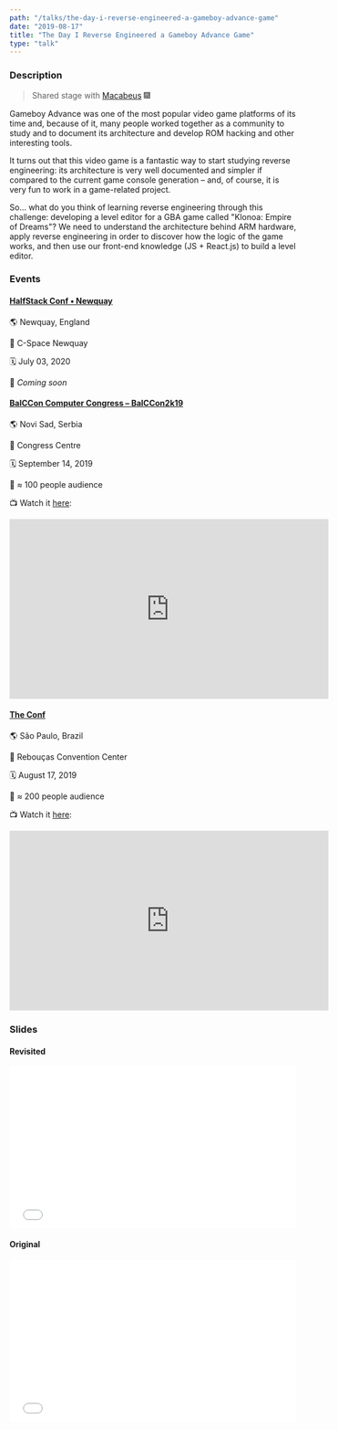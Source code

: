 ```yaml
---
path: "/talks/the-day-i-reverse-engineered-a-gameboy-advance-game"
date: "2019-08-17"
title: "The Day I Reverse Engineered a Gameboy Advance Game"
type: "talk"
---
```


### Description

> Shared stage with [Macabeus](https://github.com/macabeus) 🎆

Gameboy Advance was one of the most popular video game platforms of its time and, because of it, many people worked together as a community to study and to document its architecture and develop ROM hacking and other interesting tools.

It turns out that this video game is a fantastic way to start studying reverse engineering: its architecture is very well documented and simpler if compared to the current game console generation – and, of course, it is very fun to work in a game-related project.

So... what do you think of learning reverse engineering through this challenge: developing a level editor for a GBA game called "Klonoa: Empire of Dreams"?
We need to understand the architecture behind ARM hardware, apply reverse engineering in order to discover how the logic of the game works, and then use our front-end knowledge (JS + React.js) to build a level editor.

### Events

#### [HalfStack Conf • Newquay](https://halfstackconf.com/newquay/)

🌎 Newquay, England

📍 C-Space Newquay

🗓️ July 03, 2020

👥 _Coming soon_

#### [BalCCon Computer Congress – BalCCon2k19](https://2k19.balccon.org)

🌎 Novi Sad, Serbia

📍 Congress Centre

🗓️ September 14, 2019

👥 ≈ 100 people audience

📺 Watch it [here](https://www.youtube.com/watch?v=xh0V1jRVnQI):

<iframe width="560" height="315" src="https://www.youtube.com/embed/xh0V1jRVnQI" frameborder="0" allow="accelerometer; autoplay; encrypted-media; gyroscope; picture-in-picture" allowfullscreen></iframe>

#### [The Conf](https://www.theconf.club)

🌎 São Paulo, Brazil

📍 Rebouças Convention Center

🗓️ August 17, 2019

👥 ≈ 200 people audience

📺 Watch it [here](https://www.youtube.com/watch?v=X88pmwSltAY):

<iframe width="560" height="315" src="https://www.youtube.com/embed/X88pmwSltAY" frameborder="0" allow="accelerometer; autoplay; encrypted-media; gyroscope; picture-in-picture" allowfullscreen></iframe>

### Slides

#### Revisited

<div style="left: 0; width: 100%; height: 0; position: relative; padding-bottom: 56.1972%;"><iframe src="//speakerdeck.com/player/da8074dc970c40bc92434f14b2770459" style="border: 0; top: 0; left: 0; width: 100%; height: 100%; position: absolute;" allowfullscreen scrolling="no" allow="encrypted-media"></iframe></div>

#### Original

<div style="left: 0; width: 100%; height: 0; position: relative; padding-bottom: 56.1972%;"><iframe src="//speakerdeck.com/player/ef265c74f1ed40a4b5e496b3f3b0cb97" style="border: 0; top: 0; left: 0; width: 100%; height: 100%; position: absolute;" allowfullscreen scrolling="no" allow="encrypted-media"></iframe></div>
